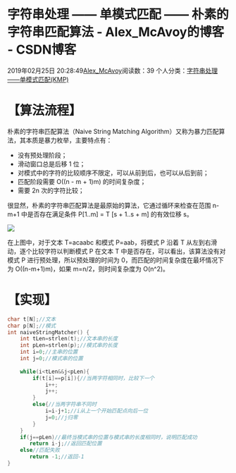 # 字符串处理 —— 单模式匹配 —— 朴素的字符串匹配算法 - Alex_McAvoy的博客 - CSDN博客





2019年02月25日 20:28:49[Alex_McAvoy](https://me.csdn.net/u011815404)阅读数：39
个人分类：[字符串处理——单模式匹配(KMP)](https://blog.csdn.net/u011815404/article/category/8698890)









# 【算法流程】

朴素的字符串匹配算法（Naive String Matching Algorithm）又称为暴力匹配算法，其本质是暴力枚举，主要特点有：
- 没有预处理阶段；
- 滑动窗口总是后移 1 位；
- 对模式中的字符的比较顺序不限定，可以从前到后，也可以从后到前；
- 匹配阶段需要 O((n - m + 1)m) 的时间复杂度；
- 需要 2n 次的字符比较；

很显然，朴素的字符串匹配算法是最原始的算法，它通过循环来检查在范围 n-m+1 中是否存在满足条件 P[1..m] = T [s + 1..s + m] 的有效位移 s。

![](https://img-blog.csdnimg.cn/20190225203128196.png)

在上图中，对于文本 T=acaabc 和模式 P=aab，将模式 P 沿着 T 从左到右滑动，逐个比较字符以判断模式 P 在文本 T 中是否存在，可以看出，该算法没有对模式 P 进行预处理，所以预处理的时间为 0，而匹配的时间复杂度在最坏情况下为 O((n-m+1)m)，如果 m=n/2，则时间复杂度为 O(n^2)。

# 【实现】

```cpp
char t[N];//文本
char p[N];//模式
int naiveStringMatcher() {
    int tLen=strlen(t);//文本串的长度
    int pLen=strlen(p);//模式串的长度
    int i=0;//主串的位置
    int j=0;//模式串的位置
    
    while(i<tLen&&j<pLen){
        if(t[i]==p[i]){//当两字符相同时，比较下一个
            i++;
            j++;
        }
        else{//当两字符串不同时
            i=i-j+1;//i从上一个开始匹配点向后一位
            j=0;//j归零
        }
    }
    if(j==pLen)//最终当模式串的位置与模式串的长度相同时，说明匹配成功
       return i-j;//返回匹配位置
    else//匹配失败
       return -1;//返回-1
}
```





